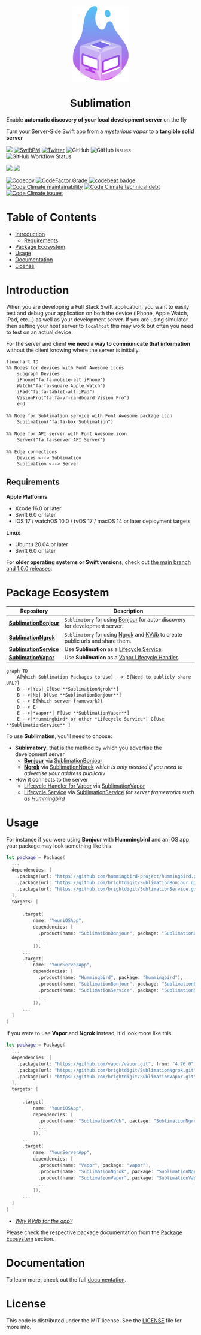 <p align="center">
    <img alt="Sublimation" title="Sublimation" src="Sources/Sublimation/Documentation.docc/Resources/Sublimation.svg" height="200">
</p>
<h1 align="center"> Sublimation </h1>

Enable **automatic discovery of your local development server** on the fly

Turn your Server-Side Swift app from a _mysterious vapor_ to a **tangible solid server**

[![](https://img.shields.io/badge/docc-read_documentation-blue)](https://swiftpackageindex.com/brightdigit/Sublimation/documentation)
[![SwiftPM](https://img.shields.io/badge/SPM-Linux%20%7C%20iOS%20%7C%20macOS%20%7C%20watchOS%20%7C%20tvOS-success?logo=swift)](https://swift.org)
[![Twitter](https://img.shields.io/badge/twitter-@brightdigit-blue.svg?style=flat)](http://twitter.com/brightdigit)
![GitHub](https://img.shields.io/github/license/brightdigit/Sublimation)
![GitHub issues](https://img.shields.io/github/issues/brightdigit/Sublimation)
![GitHub Workflow Status](https://img.shields.io/github/actions/workflow/status/brightdigit/Sublimation/Sublimation.yml?label=actions&logo=github&?branch=main)

[![](https://img.shields.io/endpoint?url=https%3A%2F%2Fswiftpackageindex.com%2Fapi%2Fpackages%2Fbrightdigit%2FSublimation%2Fbadge%3Ftype%3Dswift-versions)](https://swiftpackageindex.com/brightdigit/Sublimation)
[![](https://img.shields.io/endpoint?url=https%3A%2F%2Fswiftpackageindex.com%2Fapi%2Fpackages%2Fbrightdigit%2FSublimation%2Fbadge%3Ftype%3Dplatforms)](https://swiftpackageindex.com/brightdigit/Sublimation)

[![Codecov](https://img.shields.io/codecov/c/github/brightdigit/Sublimation)](https://codecov.io/gh/brightdigit/Sublimation)
[![CodeFactor Grade](https://img.shields.io/codefactor/grade/github/brightdigit/Sublimation)](https://www.codefactor.io/repository/github/brightdigit/Sublimation)
[![codebeat badge](https://codebeat.co/badges/54695d4b-98c8-4f0f-855e-215500163094)](https://codebeat.co/projects/github-com-brightdigit-Sublimation-main)
[![Code Climate maintainability](https://img.shields.io/codeclimate/maintainability/brightdigit/Sublimation)](https://codeclimate.com/github/brightdigit/Sublimation)
[![Code Climate technical debt](https://img.shields.io/codeclimate/tech-debt/brightdigit/Sublimation?label=debt)](https://codeclimate.com/github/brightdigit/Sublimation)
[![Code Climate issues](https://img.shields.io/codeclimate/issues/brightdigit/Sublimation)](https://codeclimate.com/github/brightdigit/Sublimation)

# Table of Contents

* [Introduction](#introduction)
  * [Requirements](#requirements)
* [Package Ecosystem](#package-ecosystem)
* [Usage](#usage)
* [Documentation](#documentation)
* [License](#license)

<!-- Created by https://github.com/ekalinin/github-markdown-toc -->

# Introduction
   
When you are developing a Full Stack Swift application, you want to easily test and debug your application on both the device (iPhone, Apple Watch, iPad, etc...) as well as your development server. If you are using simulator then setting your host server to `localhost` this may work but often you need to test on an actual device. 

For the server and client **we need a way to communicate that information** without the client knowing where the server is initially.

```mermaid
flowchart TD
%% Nodes for devices with Font Awesome icons
    subgraph Devices
    iPhone("fa:fa-mobile-alt iPhone")
    Watch("fa:fa-square Apple Watch")
    iPad("fa:fa-tablet-alt iPad")
    VisionPro("fa:fa-vr-cardboard Vision Pro")
    end
    
%% Node for Sublimation service with Font Awesome package icon
    Sublimation("fa:fa-box Sublimation")

%% Node for API server with Font Awesome icon
    Server("fa:fa-server API Server")

%% Edge connections
    Devices <--> Sublimation
    Sublimation <--> Server
```

## Requirements 

**Apple Platforms**

- Xcode 16.0 or later
- Swift 6.0 or later
- iOS 17 / watchOS 10.0 / tvOS 17 / macOS 14 or later deployment targets

**Linux**

- Ubuntu 20.04 or later
- Swift 6.0 or later

For **older operating systems or Swift versions**, check out [the main branch and 1.0.0 releases](https://github.com/brightdigit/Sublimation/releases/tag/1.0.0-alpha.2).

# Package Ecosystem

| Repository                                                 | Description                                        |
| ----------                                                 | -----------                                        |
| [**SublimationBonjour**](https://github.com/brightdigit/SublimationBonjour) | `Sublimatory` for using [Bonjour](https://developer.apple.com/bonjour/) for auto-discovery for development server.                      |
| [**SublimationNgrok**](https://github.com/brightdigit/SublimationNgrok) | `Sublimatory` for using [Ngrok](https://ngrok.com/) and [KVdb](https://kvdb.io) to create public urls and share them.   |
| [**SublimationService**](https://github.com/brightdigit/SublimationService) | Use **Sublimation** as a [Lifecycle Service](https://github.com/swift-server/swift-service-lifecycle).   |
| [**SublimationVapor**](https://github.com/brightdigit/SublimationVapor) |   Use **Sublimation** as a [Vapor Lifecycle Handler](https://docs.vapor.codes/advanced/services/#lifecycle).      |

```mermaid
graph TD
    A[Which Sublimation Packages to Use] --> B{Need to publicly share URL?}
    B -->|Yes| C[Use **SublimationNgrok**]
    B -->|No| D[Use **SublimationBonjour**]
    C --> E{Which server framework?}
    D --> E
    E -->|*Vapor*| F[Use **SublimationVapor**]
    E -->|*Hummingbird* or other *Lifecycle Service*| G[Use **SublimationService** ]
```

To use **Sublimation**, you'll need to choose:

* **Sublimatory**, that is the method by which you advertise the development server
  * [**Bonjour**](https://developer.apple.com/bonjour/) via [SublimationBonjour](https://github.com/brightdigit/SublimationBonjour)  
  * [**Ngrok**](https://ngrok.com/) via [SublimationNgrok](https://github.com/brightdigit/SublimationBonjour) _which is only needed if you need to advertise your address publicaly_ 
* How it connects to the server
  * [Lifecycle Handler for Vapor](https://docs.vapor.codes/advanced/services/#lifecycle) via [SublimationVapor](https://github.com/brightdigit/SublimationBonjour)
  * [Lifecycle Service](https://github.com/swift-server/swift-service-lifecycle) via [SublimationService](https://github.com/brightdigit/SublimationBonjour) _for server frameworks such as [Hummingbird](https://docs.hummingbird.codes/2.0/documentation/hummingbird/)_

# Usage

For instance if you were using **Bonjour** with **Hummingbird** and an iOS app your package may look something like this:

```swift
let package = Package(
  ...
  dependencies: [
    .package(url: "https://github.com/hummingbird-project/hummingbird.git", from: "2.0.0-alpha.1"),
    .package(url: "https://github.com/brightdigit/SublimationBonjour.git", from: "1.0.0"),
    .package(url: "https://github.com/brightdigit/SublimationService.git", from: "1.0.0")
  ],
  targets: [

      .target(
          name: "YouriOSApp",
          dependencies: [
            .product(name: "SublimationBonjour", package: "SublimationBonjour"),
            ...
          ]),
      ...
      .target(
          name: "YourServerApp",
          dependencies: [
            .product(name: "Hummingbird", package: "hummingbird"),
            .product(name: "SublimationBonjour", package: "SublimationBonjour"),
            .product(name: "SublimationService", package: "SublimationService"), 
            ...
          ]),
      ...
  ]
)
```

If you were to use **Vapor** and **Ngrok** instead, it'd look more like this:

```swift
let package = Package(
  ...
  dependencies: [
    .package(url: "https://github.com/vapor/vapor.git", from: "4.76.0"),
    .package(url: "https://github.com/brightdigit/SublimationNgrok.git", from: "1.0.0"),
    .package(url: "https://github.com/brightdigit/SublimationVapor.git", from: "1.0.0")
  ],
  targets: [

      .target(
          name: "YouriOSApp",
          dependencies: [
            .product(name: "SublimationKVdb", package: "SublimationNgrok"),
            ...
          ]),
      ...
      .target(
          name: "YourServerApp",
          dependencies: [
            .product(name: "Vapor", package: "vapor"),
            .product(name: "SublimationNgrok", package: "SublimationNgrok"),
            .product(name: "SublimationVapor", package: "SublimationVapor"), 
            ...
          ]),
      ...
  ]
)
```

* _[Why KVdb for the app?](https://github.com/brightdigit/SublimationNgrok#client-setup)_

Please check the respective package documentation from the [Package Ecosystem](#package-ecosystem) section.

# Documentation

To learn more, check out the full [documentation](https://swiftpackageindex.com/brightdigit/Sublimation/2.0.0-beta.1/documentation/sublimation).

# License 

This code is distributed under the MIT license. See the [LICENSE](https://github.com/brightdigit/Sublimation/LICENSE) file for more info.
